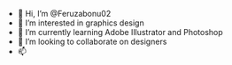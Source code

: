 - 👋 Hi, I’m @Feruzabonu02
- 👀 I’m interested in graphics design
- 🌱 I’m currently learning Adobe Illustrator and Photoshop
- 💞️ I’m looking to collaborate on designers
- 📫

<!---
Feruzabonu02/Feruzabonu02 is a ✨ special ✨ repository because its `README.md` (this file) appears on your GitHub profile.
You can click the Preview link to take a look at your changes.
--->
